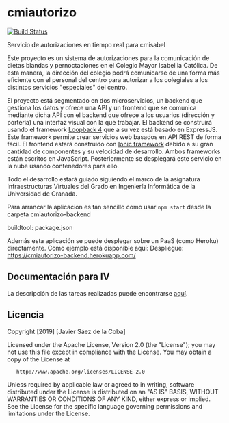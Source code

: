 # cmiautorizo

[![Build Status](https://travis-ci.org/jscoba/cmiautorizo.svg?branch=master)](https://travis-ci.org/jscoba/cmiautorizo)

Servicio de autorizaciones en tiempo real para cmisabel

Este proyecto es un sistema de autorizaciones para la comunicación de dietas blandas y pernoctaciones en el Colegio Mayor Isabel la Católica. De esta manera, la dirección del colegio podrá comunicarse de una forma más eficiente con el personal del centro para autorizar a los colegiales a los distintos servicios "especiales" del centro.

El proyecto está segmentado en dos microservicios, un backend que gestiona los datos y ofrece una API y un frontend que se comunica mediante dicha API con el backend que ofrece a los usuarios (dirección y portería) una interfaz visual con la que trabajar. El backend se construirá usando el framework [Loopback 4](https://loopback.io/) que a su vez está basado en ExpressJS. Este framework permite crear servicios web basados en API REST de forma fácil. El frontend estará construido con [Ionic framework]([https://ionicframework.com](https://ionicframework.com/)) debido a su gran cantidad de componentes y su velocidad de desarrollo. Ambos frameworks están escritos en JavaScript. Posteriormente se desplegará este servicio en la nube usando contenedores para ello.

Todo el desarrollo estará guiado siguiendo el marco de la asignatura Infraestructuras Virtuales del Grado en Ingeniería Informática de la Universidad de Granada.

Para arrancar la aplicacion es tan sencillo como usar `npm start` desde la carpeta cmiautorizo-backend

buildtool: package.json

Además esta aplicación se puede desplegar sobre un PaaS (como Heroku) directamente. Como ejemplo está disponible aquí:
Despliegue: https://cmiautorizo-backend.herokuapp.com/



## Documentación para IV
La descripción de las tareas realizadas puede encontrarse [aquí](documentacion).


## Licencia

Copyright [2019] [Javier Sáez de la Coba]

   Licensed under the Apache License, Version 2.0 (the "License");
   you may not use this file except in compliance with the License.
   You may obtain a copy of the License at

       http://www.apache.org/licenses/LICENSE-2.0

   Unless required by applicable law or agreed to in writing, software
   distributed under the License is distributed on an "AS IS" BASIS,
   WITHOUT WARRANTIES OR CONDITIONS OF ANY KIND, either express or implied.
   See the License for the specific language governing permissions and
   limitations under the License.

